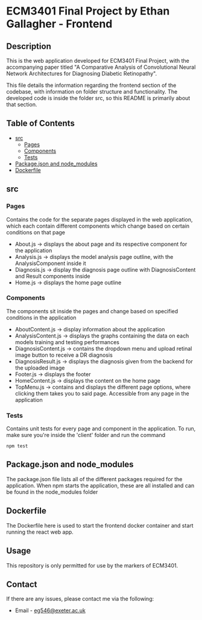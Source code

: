 # ECM3401 Final Project by Ethan Gallagher - Frontend

## Description
This is the web application developed for ECM3401 Final Project, with the accompanying paper titled "A Comparative Analysis of Convolutional Neural Network Architectures for Diagnosing Diabetic Retinopathy".

This file details the information regarding the frontend section of the codebase, with information on folder structure and functionality.
The developed code is inside the folder src, so this README is primarily about that section.
## Table of Contents
- [src](#src)
    - [Pages](#pages)
    - [Components](#components)
    - [Tests](#tests)
- [Package.json and node_modules](#packagejson-and-node_modules)
- [Dockerfile](#dockerfile)

## src
### Pages
Contains the code for the separate pages displayed in the web application, which each contain different components which change based on certain conditions on that page
- About.js -> displays the about page and its respective component for the application
- Analysis.js -> displays the model analysis page outline, with the AnalysisComponent inside it
- Diagnosis.js -> display the diagnosis page outline with DiagnosisContent and Result components inside
- Home.js -> displays the home page outline
### Components
The components sit inside the pages and change based on specified conditions in the application
- AboutContent.js -> display information about the application
- AnalysisContent.js -> displays the graphs containing the data on each models training and testing performances
- DiagnosisContent.js -> contains the dropdown menu and upload retinal image button to receive a DR diagnosis
- DiagnosisResult.js -> displays the diagnosis given from the backend for the uploaded image
- Footer.js -> displays the footer
- HomeContent.js -> displays the content on the home page
- TopMenu.js -> contains and displays the different page options, where clicking them takes you to said page. Accessible from any page in the application
### Tests
Contains unit tests for every page and component in the application. To run, make sure you're inside the 'client' folder and run the command
```
npm test
```
## Package.json and node_modules
The package.json file lists all of the different packages required for the application. When npm starts the application, these are all installed and can be found in the node_modules folder
## Dockerfile
The Dockerfile here is used to start the frontend docker container and start running the react web app.
## Usage
This repository is only permitted for use by the markers of ECM3401.
## Contact
If there are any issues, please contact me via the following:
- Email - eg546@exeter.ac.uk
